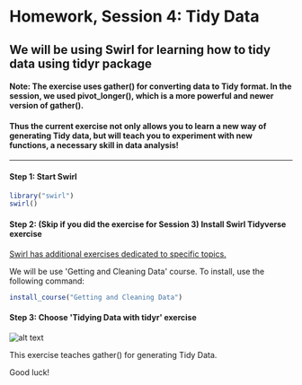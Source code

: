 Homework, Session 4: Tidy Data
================

We will be using Swirl for learning how to tidy data using tidyr package
-----

#### Note: The exercise uses gather() for converting data to Tidy format. In the session, we used pivot_longer(), which is a more powerful and newer version of gather().   

#### Thus the current exercise not only allows you to learn a new way of generating Tidy data, but will teach you to experiment with new functions, a necessary skill in data analysis!
***

#### Step 1: Start Swirl

``` r
library("swirl")
swirl()
```

#### Step 2: (Skip if you did the exercise for Session 3) Install Swirl Tidyverse exercise

[Swirl has additional exercises dedicated to specific topics.](http://swirlstats.com/scn/title.html)

We will be use 'Getting and Cleaning Data' course. To install, use the following command:

``` r
install_course("Getting and Cleaning Data")
```

#### Step 3: Choose 'Tidying Data with tidyr' exercise 
![alt text](https://github.com/sumeetpalsingh/R_course/blob/master/images/Tidy.png "Tidy exercise")

This exercise teaches gather() for generating Tidy Data. 

Good luck!

